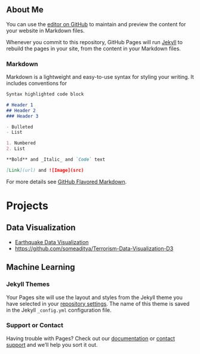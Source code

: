 ## About Me

You can use the [editor on GitHub](https://github.com/someaditya/someaditya.github.io/edit/master/index.md) to maintain and preview the content for your website in Markdown files.

Whenever you commit to this repository, GitHub Pages will run [Jekyll](https://jekyllrb.com/) to rebuild the pages in your site, from the content in your Markdown files.

### Markdown

Markdown is a lightweight and easy-to-use syntax for styling your writing. It includes conventions for

```markdown
Syntax highlighted code block

# Header 1
## Header 2
### Header 3

- Bulleted
- List

1. Numbered
2. List

**Bold** and _Italic_ and `Code` text

[Link](url) and ![Image](src)
```

For more details see [GitHub Flavored Markdown](https://guides.github.com/features/mastering-markdown/).
# Projects
## Data Visualization
- [Earthquake Data Visualization](https://github.com/someaditya/Earthquake-Data-Visualization)
- https://github.com/someaditya/Terrorism-Data-Visualization-D3
## Machine Learning

### Jekyll Themes

Your Pages site will use the layout and styles from the Jekyll theme you have selected in your [repository settings](https://github.com/someaditya/someaditya.github.io/settings). The name of this theme is saved in the Jekyll `_config.yml` configuration file.

### Support or Contact

Having trouble with Pages? Check out our [documentation](https://help.github.com/categories/github-pages-basics/) or [contact support](https://github.com/contact) and we’ll help you sort it out.
